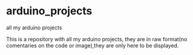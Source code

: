 # arduino_projects
all my arduino projects

This is a repository with all my arduino projects, they are in raw format(no comentaries on the code or image),they are only here to be displayed. 


